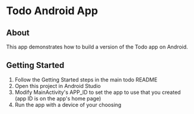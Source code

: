 # Todo Android App

## About
This app demonstrates how to build a version of the Todo app on Android.

## Getting Started

1. Follow the Getting Started steps in the main todo README
2. Open this project in Android Studio
3. Modify MainActivity's APP_ID to set the app to use that you created (app ID is on the app's home page)
4. Run the app with a device of your choosing
